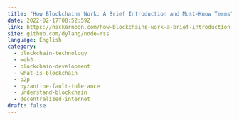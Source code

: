 ```yaml
---
title: "How Blockchains Work: A Brief Introduction and Must-Know Terms"
date: 2022-02-17T08:52:59Z
link: https://hackernoon.com/how-blockchains-work-a-brief-introduction-and-must-know-terms?source=rss&utm_medium=RSS&utm_source=news.12bit.vn
site: github.com/dylang/node-rss
language: English
category:
  - blockchain-technology
  - web3
  - blockchain-development
  - what-is-blockchain
  - p2p
  - byzantine-fault-tolerance
  - understand-blockchain
  - decentralized-internet
draft: false
---
```

